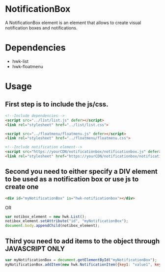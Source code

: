 # NotificationBox

A NotificationBox element is an element that allows to create visual notification boxes and notifications.

# Dependencies
* hwk-list
* hwk-floatmenu

# Usage

## First step is to include the js/css.
```html
<!--Include dependencies-->
<script src="../list/list.js" defer></script>
<link rel="stylesheet" href="../list/list.css">

<script src="../floatmenu/floatmenu.js" defer></script>
<link rel="stylesheet" href="../floatmenu/floatmenu.css">

<!--Include notification element-->
<script src="https://yourCDN/notificationbox/notificationbox.js" defer></script>
<link rel="stylesheet" href="https://yourCDN/notificationbox/notificationbox.css">
```

## Second you need to either specify a DIV element to be used as a notification box or use js to create one

```html
<div id="myNotificationBox" is="hwk-notificationbox"></div>
```

OR

```javascript
var notibox_element = new hwk.List();
notibox_element.setAttribute("id", "myNotificationBox");
document.body.appendChild(notibox_element);
```

## Third you need to add items to the object through JAVASCRIPT ONLY

```javascript
var myNotificationBox = document.getElementById("myNotificationBox");
myNotificationBox.addItem(new hwk.NotificationItem({key1: "value1", key2: "value2"}));
```